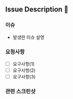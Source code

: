 ## Issue Description :pushpin:

### 이슈
- 발생한 이슈 설명

### 요청사항
- [ ] 요구사항(1)
- [ ] 요구사항(2)
- [ ] 요구사항(3)

### 관련 스크린샷
